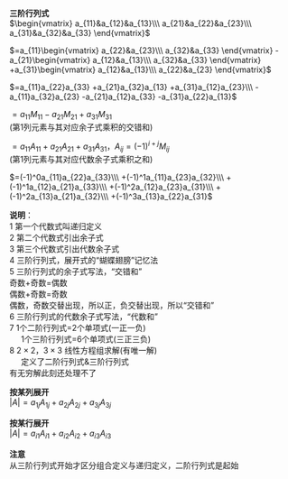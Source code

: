 **三阶行列式**    
 $\begin{vmatrix}    
a_{11}&a_{12}&a_{13}\\\     
a_{21}&a_{22}&a_{23}\\\     
a_{31}&a_{32}&a_{33}    
\end{vmatrix}$     
    
 $=a_{11}\begin{vmatrix}    
a_{22}&a_{23}\\\     
a_{32}&a_{33}    
\end{vmatrix}    
-a_{21}\begin{vmatrix}    
a_{12}&a_{13}\\\     
a_{32}&a_{33}    
\end{vmatrix}    
+a_{31}\begin{vmatrix}    
a_{12}&a_{13}\\\     
a_{22}&a_{23}    
\end{vmatrix}$     
    
 $=a_{11}a_{22}a_{33}    
+a_{21}a_{32}a_{13}    
+a_{31}a_{12}a_{23}\\\     
-a_{11}a_{32}a_{23}    
-a_{21}a_{12}a_{33}    
-a_{31}a_{22}a_{13}$     
    
 $=a_{11}M_{11}-a_{21}M_{21}+a_{31}M_{31}$     
(第1列元素与其对应余子式乘积的交错和)    
    
 $=a_{11}A_{11}+a_{21}A_{21}+a_{31}A_{31}，    
A_{ij}=(-1)^{i+j}M_{ij}$     
(第1列元素与其对应代数余子式乘积之和)    
    
 $=(-1)^0a_{11}a_{22}a_{33}\\\     
+(-1)^1a_{11}a_{23}a_{32}\\\     
+(-1)^1a_{12}a_{21}a_{33}\\\     
+(-1)^2a_{12}a_{23}a_{31}\\\     
+(-1)^2a_{13}a_{21}a_{32}\\\     
+(-1)^3a_{13}a_{22}a_{31}$     
    
**说明**：    
1 第一个代数式叫递归定义    
2 第二个代数式引出余子式    
3 第三个代数式引出代数余子式    
4 三阶行列式，展开式的“蝴蝶翅膀”记忆法    
5 三阶行列式的余子式写法，“交错和”    
奇数+奇数=偶数    
偶数+奇数=奇数    
偶数，奇数交替出现，所以正，负交替出现，所以“交错和”    
6 三阶行列式的代数余子式写法，“代数和”    
7 1个二阶行列式=2个单项式(一正一负)    
 $\quad$ 1个三阶行列式=6个单项式(三正三负)    
8  $2\times 2，3\times3$ 线性方程组求解(有唯一解)    
 $\quad$ 定义了二阶行列式&三阶行列式    
有无穷解此刻还处理不了    
    
**按某列展开**    
 $|A|=a_{1j}A_{1j}+a_{2j}A_{2j}+a_{3j}A_{3j}$     
    
**按某行展开**    
 $|A|=a_{i1}A_{i1}+a_{i2}A_{i2}+a_{i3}A_{i3}$     
    
**注意**    
从三阶行列式开始才区分组合定义与递归定义，二阶行列式是起始    
